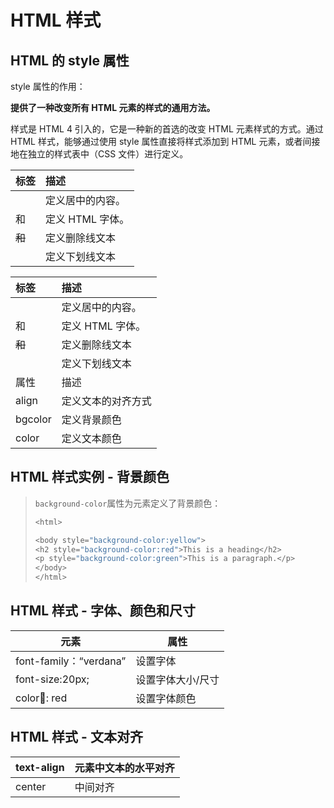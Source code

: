 # HTML 样式

## HTML 的 style 属性

style 属性的作用：

**提供了一种改变所有 HTML 元素的样式的通用方法。**

样式是 HTML 4 引入的，它是一种新的首选的改变 HTML 元素样式的方式。通过 HTML 样式，能够通过使用 style 属性直接将样式添加到 HTML 元素，或者间接地在独立的样式表中（CSS 文件）进行定义。

| 标签                 | 描述             |
| :------------------- | :--------------- |
| <center>             | 定义居中的内容。 |
| <font> 和 <basefont> | 定义 HTML 字体。 |
| <s> 和 <strike>      | 定义删除线文本   |
| <u>                  | 定义下划线文本   |

| 标签                 | 描述               |
| :------------------- | :----------------- |
| <center>             | 定义居中的内容。   |
| <font> 和 <basefont> | 定义 HTML 字体。   |
| <s> 和 <strike>      | 定义删除线文本     |
| <u>                  | 定义下划线文本     |
| 属性                 | 描述               |
| align                | 定义文本的对齐方式 |
| bgcolor              | 定义背景颜色       |
| color                | 定义文本颜色       |



## HTML 样式实例 - 背景颜色

> `background-color`属性为元素定义了背景颜色：
>
> ```javascript
> <html>
> 
> <body style="background-color:yellow">
> <h2 style="background-color:red">This is a heading</h2>
> <p style="background-color:green">This is a paragraph.</p>
> </body>
> </html>
> ```

## HTML 样式 - 字体、颜色和尺寸

| 元素                   | 属性              |
| ---------------------- | ----------------- |
| font-family：“verdana” | 设置字体          |
| font-size:20px;        | 设置字体大小/尺寸 |
| color:red_circle:: red | 设置字体颜色      |

## HTML 样式 - 文本对齐

| text-align | 元素中文本的水平对齐 |
| ---------- | -------------------- |
| center     | 中间对齐             |

